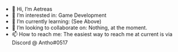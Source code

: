- 👋 Hi, I’m Aetreas
- 👀 I’m interested in: Game Development
- 🌱 I’m currently learning: (See Above)
- 💞️ I’m looking to collaborate on: Nothing, at the moment.
- 📫 How to reach me: The easiest way to reach me at current is via Discord @ Antho#0517
